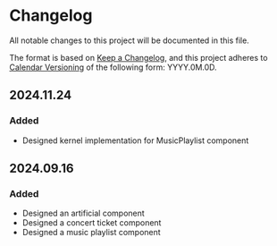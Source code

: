 # Changelog

All notable changes to this project will be documented in this file.

The format is based on [Keep a Changelog](https://keepachangelog.com/en/1.1.0/),
and this project adheres to [Calendar Versioning](https://calver.org/) of
the following form: YYYY.0M.0D.

## 2024.11.24

### Added

- Designed kernel implementation for MusicPlaylist component

## 2024.09.16

### Added

- Designed an artificial component
- Designed a concert ticket component
- Designed a music playlist component
